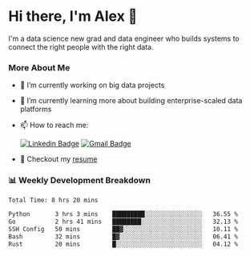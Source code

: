 # Hi there, I'm Alex  👋

I'm a data science new grad and data engineer who builds systems to connect the right people with the right data. 

### More About Me

- 🔭 I’m currently working on big data projects
- 🌱 I’m currently learning more about building enterprise-scaled data platforms
- 📫 How to reach me:

  [![Linkedin Badge](https://img.shields.io/badge/LinkedIn-0077B5?style=for-the-badge&logo=linkedin&logoColor=white)](https://www.linkedin.com/in/alex-chen-112523chen/) [![Gmail Badge](https://img.shields.io/badge/Gmail-D14836?style=for-the-badge&logo=gmail&logoColor=white)](mailto:itsalexchen@gmail.com)
- 📝 Checkout my [resume](https://itsalexchen.vercel.app/AlexChenResume.pdf)



### 📊 Weekly Development Breakdown
<!--START_SECTION:waka-->

```txt
Total Time: 8 hrs 20 mins

Python       3 hrs 3 mins    █████████░░░░░░░░░░░░░░░░   36.55 %
Go           2 hrs 41 mins   ████████░░░░░░░░░░░░░░░░░   32.13 %
SSH Config   50 mins         ██▓░░░░░░░░░░░░░░░░░░░░░░   10.11 %
Bash         32 mins         █▓░░░░░░░░░░░░░░░░░░░░░░░   06.41 %
Rust         20 mins         █░░░░░░░░░░░░░░░░░░░░░░░░   04.12 %
```

<!--END_SECTION:waka-->
